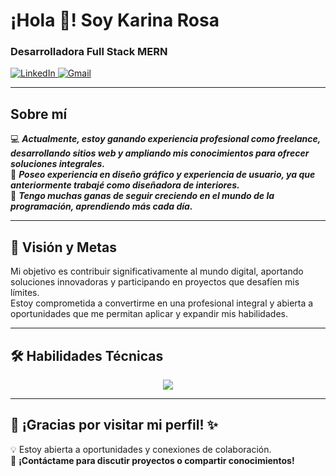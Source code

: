   # ¡Hola 👋! Soy Karina Rosa  
  ### Desarrolladora Full Stack MERN


<p align="left">
  <a href="https://linkedin.com/in/karinarosadev" target="_blank">
    <img src="https://img.shields.io/badge/LinkedIn-0077B5?style=for-the-badge&logo=linkedin&logoColor=white" alt="LinkedIn">
  </a>
  <a href="mailto:karinarosadev@gmail.com">
    <img src="https://img.shields.io/badge/Gmail-D14836?style=for-the-badge&logo=gmail&logoColor=white" alt="Gmail">
  </a>
</p>

---

## Sobre mí  
💻 ***Actualmente, estoy ganando experiencia profesional como freelance, desarrollando sitios web y ampliando mis conocimientos para ofrecer soluciones integrales.***  
🎨 ***Poseo experiencia en diseño gráfico y experiencia de usuario, ya que anteriormente trabajé como diseñadora de interiores.***  
🚀 ***Tengo muchas ganas de seguir creciendo en el mundo de la programación, aprendiendo más cada día.***

---

## 🚀 Visión y Metas  
Mi objetivo es contribuir significativamente al mundo digital, aportando soluciones innovadoras y participando en proyectos que desafíen mis límites.  
Estoy comprometida a convertirme en una profesional integral y abierta a oportunidades que me permitan aplicar y expandir mis habilidades.

---

## 🛠️ Habilidades Técnicas  

<p align="center">
  <a href="https://skillicons.dev">
    <img src="https://skillicons.dev/icons?i=html,css,js,react,bootstrap,vite,nodejs,express,mongodb,wordpress,php,mysql,git,github,postman,vscode,notion" />
  </a>
</p>

---

## 🌈 ¡Gracias por visitar mi perfil! ✨  
💡 Estoy abierta a oportunidades y conexiones de colaboración.  
📩 **¡Contáctame para discutir proyectos o compartir conocimientos!**
